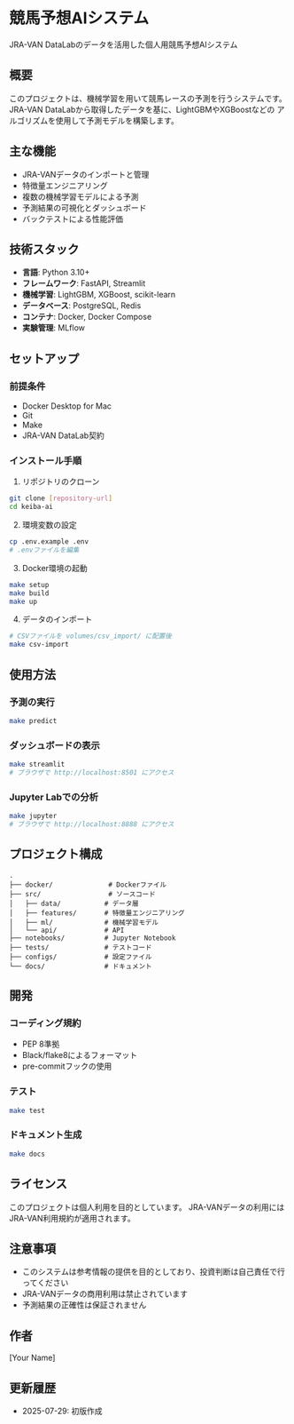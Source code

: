 # 競馬予想AIシステム

JRA-VAN DataLabのデータを活用した個人用競馬予想AIシステム

## 概要

このプロジェクトは、機械学習を用いて競馬レースの予測を行うシステムです。
JRA-VAN DataLabから取得したデータを基に、LightGBMやXGBoostなどの
アルゴリズムを使用して予測モデルを構築します。

## 主な機能

- JRA-VANデータのインポートと管理
- 特徴量エンジニアリング
- 複数の機械学習モデルによる予測
- 予測結果の可視化とダッシュボード
- バックテストによる性能評価

## 技術スタック

- **言語**: Python 3.10+
- **フレームワーク**: FastAPI, Streamlit
- **機械学習**: LightGBM, XGBoost, scikit-learn
- **データベース**: PostgreSQL, Redis
- **コンテナ**: Docker, Docker Compose
- **実験管理**: MLflow

## セットアップ

### 前提条件

- Docker Desktop for Mac
- Git
- Make
- JRA-VAN DataLab契約

### インストール手順

1. リポジトリのクローン
```bash
git clone [repository-url]
cd keiba-ai
```

2. 環境変数の設定
```bash
cp .env.example .env
# .envファイルを編集
```

3. Docker環境の起動
```bash
make setup
make build
make up
```

4. データのインポート
```bash
# CSVファイルを volumes/csv_import/ に配置後
make csv-import
```

## 使用方法

### 予測の実行
```bash
make predict
```

### ダッシュボードの表示
```bash
make streamlit
# ブラウザで http://localhost:8501 にアクセス
```

### Jupyter Labでの分析
```bash
make jupyter
# ブラウザで http://localhost:8888 にアクセス
```

## プロジェクト構成

```
.
├── docker/              # Dockerファイル
├── src/                 # ソースコード
│   ├── data/           # データ層
│   ├── features/       # 特徴量エンジニアリング
│   ├── ml/             # 機械学習モデル
│   └── api/            # API
├── notebooks/          # Jupyter Notebook
├── tests/              # テストコード
├── configs/            # 設定ファイル
└── docs/               # ドキュメント
```

## 開発

### コーディング規約

- PEP 8準拠
- Black/flake8によるフォーマット
- pre-commitフックの使用

### テスト
```bash
make test
```

### ドキュメント生成
```bash
make docs
```

## ライセンス

このプロジェクトは個人利用を目的としています。
JRA-VANデータの利用にはJRA-VAN利用規約が適用されます。

## 注意事項

- このシステムは参考情報の提供を目的としており、投資判断は自己責任で行ってください
- JRA-VANデータの商用利用は禁止されています
- 予測結果の正確性は保証されません

## 作者

[Your Name]

## 更新履歴

- 2025-07-29: 初版作成
